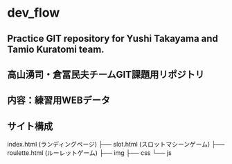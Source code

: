 # dev_flow
## Practice GIT repository for Yushi Takayama  and Tamio Kuratomi team.
## 高山湧司・倉冨民夫チームGIT課題用リポジトリ

## 内容：練習用WEBデータ
## サイト構成
index.html (ランディングページ)
├── slot.html (スロットマシーンゲーム)
├── roulette.html (ルーレットゲーム)
├── img
├── css
└── js
